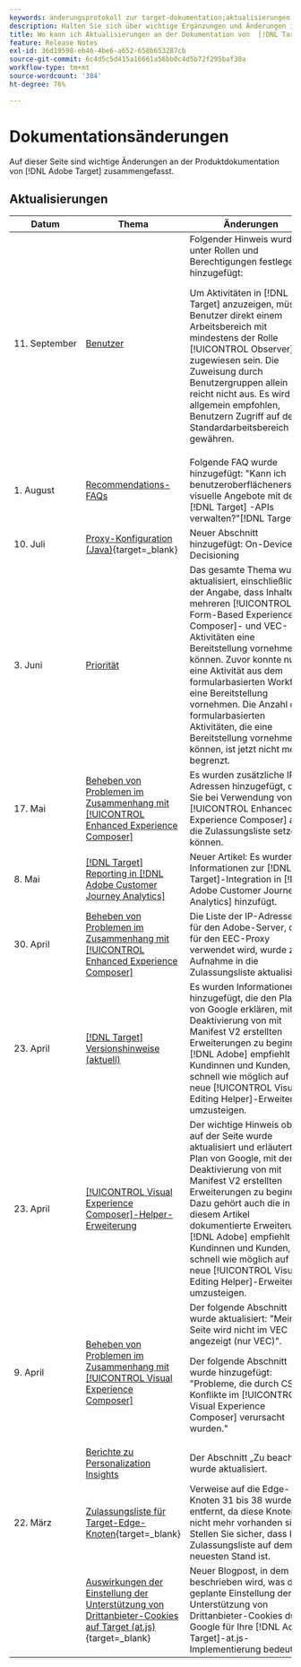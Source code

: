 ```yaml
---
keywords: änderungsprotokoll zur target-dokumentation;aktualisierungen in der dokumentation;neue themen;bearbeitungen;aktualisierungen;aktualisierung
description: Halten Sie sich über wichtige Ergänzungen und Änderungen in der Dokumentation von  [!DNL Adobe Target]  auf dem Laufenden.
title: Wo kann ich Aktualisierungen an der Dokumentation von  [!DNL Target] sehen?
feature: Release Notes
exl-id: 36d19598-eb46-4be6-a652-658b653287cb
source-git-commit: 6c4d5c5d415a16661a56bb0c4d5b72f295baf30a
workflow-type: tm+mt
source-wordcount: '384'
ht-degree: 76%

---
```


# Dokumentationsänderungen

Auf dieser Seite sind wichtige Änderungen an der Produktdokumentation von [!DNL Adobe Target] zusammengefasst.

## Aktualisierungen

| Datum | Thema | Änderungen |
|--- |--- |--- |
| 11. September | [Benutzer](/help/main/administrating-target/c-user-management/c-user-management/user-management.md) | Folgender Hinweis wurde unter Rollen und Berechtigungen festlegen hinzugefügt:<P> Um Aktivitäten in [!DNL Target] anzuzeigen, müssen Benutzer direkt einem Arbeitsbereich mit mindestens der Rolle [!UICONTROL Observer] zugewiesen sein. Die Zuweisung durch Benutzergruppen allein reicht nicht aus. Es wird allgemein empfohlen, Benutzern Zugriff auf den Standardarbeitsbereich zu gewähren. |
| 1. August | [Recommendations-FAQs](/help/main/c-recommendations/c-recommendations-faq/recommendations-faq.md) | Folgende FAQ wurde hinzugefügt: &quot;Kann ich benutzeroberflächenerstellte visuelle Angebote mit den [!DNL Target] -APIs verwalten?&quot;[!DNL Target] |
| 10. Juli | [Proxy-Konfiguration (Java)](https://experienceleague.adobe.com/de/docs/target-dev/developer/server-side/java/proxy-configuration){target=_blank} | Neuer Abschnitt hinzugefügt: On-Device Decisioning |
| 3. Juni | [Priorität](/help/main/c-activities/priority.md) | Das gesamte Thema wurde aktualisiert, einschließlich der Angabe, dass Inhalte aus mehreren [!UICONTROL Form-Based Experience Composer]- und VEC-Aktivitäten eine Bereitstellung vornehmen können. Zuvor konnte nur eine Aktivität aus dem formularbasierten Workflow eine Bereitstellung vornehmen. Die Anzahl der formularbasierten Aktivitäten, die eine Bereitstellung vornehmen können, ist jetzt nicht mehr begrenzt. |
| 17. Mai | [Beheben von Problemen im Zusammenhang mit [!UICONTROL Enhanced Experience Composer]](/help/main/c-experiences/c-visual-experience-composer/r-troubleshoot-composer/troubleshooting-issues-related-to-the-enhanced-experience-composer-eec.md) | Es wurden zusätzliche IP-Adressen hinzugefügt, die Sie bei Verwendung von [!UICONTROL Enhanced Experience Composer] auf die Zulassungsliste setzen können. |
| 8. Mai | [[!DNL Target] Reporting in [!DNL Adobe Customer Journey Analytics]](/help/main/c-integrating-target-with-mac/cja/target-reporting-in-cja.md) | Neuer Artikel: Es wurden Informationen zur [!DNL Target]-Integration in [!DNL Adobe Customer Journey Analytics] hinzufügt. |
| 30. April | [Beheben von Problemen im Zusammenhang mit [!UICONTROL Enhanced Experience Composer]](/help/main/c-experiences/c-visual-experience-composer/r-troubleshoot-composer/troubleshooting-issues-related-to-the-enhanced-experience-composer-eec.md) | Die Liste der IP-Adressen für den Adobe-Server, der für den EEC-Proxy verwendet wird, wurde zur Aufnahme in die Zulassungsliste aktualisiert. |
| 23. April | [[!DNL Target] Versionshinweise (aktuell)](/help/main/r-release-notes/release-notes.md) | Es wurden Informationen hinzugefügt, die den Plan von Google erklären, mit der Deaktivierung von mit Manifest V2 erstellten Erweiterungen zu beginnen. [!DNL Adobe] empfiehlt Kundinnen und Kunden, so schnell wie möglich auf die neue [!UICONTROL Visual Editing Helper]-Erweiterung umzusteigen. |
| 23. April | [[!UICONTROL Visual Experience Composer]-Helper-Erweiterung](/help/main/c-experiences/c-visual-experience-composer/r-troubleshoot-composer/vec-helper-browser-extension.md) | Der wichtige Hinweis oben auf der Seite wurde aktualisiert und erläutert den Plan von Google, mit der Deaktivierung von mit Manifest V2 erstellten Erweiterungen zu beginnen. Dazu gehört auch die in diesem Artikel dokumentierte Erweiterung. [!DNL Adobe] empfiehlt Kundinnen und Kunden, so schnell wie möglich auf die neue [!UICONTROL Visual Editing Helper]-Erweiterung umzusteigen. |
| 9. April | [Beheben von Problemen im Zusammenhang mit [!UICONTROL Visual Experience Composer]](/help/main/c-experiences/c-visual-experience-composer/r-troubleshoot-composer/troubleshooting-issues-related-to-the-visual-experience-composer-vec.md) | Der folgende Abschnitt wurde aktualisiert: &quot;Meine Seite wird nicht im VEC angezeigt (nur VEC)&quot;.<P>Der folgende Abschnitt wurde hinzugefügt: &quot;Probleme, die durch CSS-Konflikte im [!UICONTROL Visual Experience Composer] verursacht wurden.&quot; |
|  | [Berichte zu Personalization Insights](/help/main/c-reports/c-personalization-insights-reports/personalization-insights-reports.md) | Der Abschnitt „Zu beachten“ wurde aktualisiert. |
| 22. März | [Zulassungsliste für Target-Edge-Knoten](https://experienceleague.adobe.com/de/docs/target-dev/developer/implementation/privacy/allowlist-edges){target=_blank} | Verweise auf die Edge-Knoten 31 bis 38 wurden entfernt, da diese Knoten nicht mehr vorhanden sind. Stellen Sie sicher, dass Ihre Zulassungsliste auf dem neuesten Stand ist. |
|  | [Auswirkungen der Einstellung der Unterstützung von Drittanbieter-Cookies auf Target (at.js)](https://experienceleague.adobe.com/de/docs/target-dev/assets/third_party_cookie_deprecation){target=_blank} | Neuer Blogpost, in dem beschrieben wird, was die geplante Einstellung der Unterstützung von Drittanbieter-Cookies durch Google für Ihre [!DNL Adobe Target]-at.js-Implementierung bedeutet. |